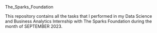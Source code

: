 The_Sparks_Foundation

This repository contains all the tasks that I performed in my Data Science and Business Analytics Internship with The Sparks Foundation during the month of SEPTEMBER 2023.
